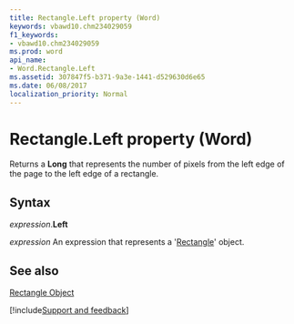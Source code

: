 ```yaml
---
title: Rectangle.Left property (Word)
keywords: vbawd10.chm234029059
f1_keywords:
- vbawd10.chm234029059
ms.prod: word
api_name:
- Word.Rectangle.Left
ms.assetid: 307847f5-b371-9a3e-1441-d529630d6e65
ms.date: 06/08/2017
localization_priority: Normal
---
```



# Rectangle.Left property (Word)

Returns a  **Long** that represents the number of pixels from the left edge of the page to the left edge of a rectangle.


## Syntax

_expression_.**Left**

 _expression_ An expression that represents a '[Rectangle](Word.Rectangle.md)' object.


## See also


[Rectangle Object](Word.Rectangle.md)

[!include[Support and feedback](~/includes/feedback-boilerplate.md)]